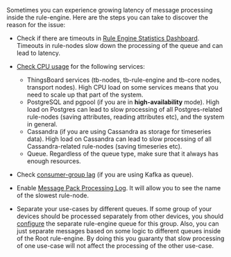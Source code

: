 Sometimes you can experience growing latency of message processing inside the rule-engine. Here are the steps you can take to discover the reason for the issue:
- Check if there are timeouts in [Rule Engine Statistics Dashboard](/docs/{{docsPrefix}}user-guide/rule-engine-2-0/overview/#rule-engine-statistics). Timeouts in rule-nodes slow down the processing of the queue and can lead to latency.

- [Check CPU usage](#cpumemory-usage) for the following services:
    - ThingsBoard services (tb-nodes, tb-rule-engine and tb-core nodes, transport nodes). High CPU load on some services means that you need to scale up that part of the system.
    - PostgreSQL and pgpool (if you are in <b>high-availability</b> mode). High load on Postgres can lead to slow processing of all Postgres-related rule-nodes (saving attributes, reading attributes etc), and the system in general.
    - Cassandra (if you are using Cassandra as storage for timeseries data). High load on Cassandra can lead to slow processing of all Cassandra-related rule-nodes (saving timeseries etc).
    - Queue. Regardless of the queue type, make sure that it always has enough resources.

- Check [consumer-group lag](#consumer-group-message-lag-for-kafka-queue) (if you are using Kafka as queue).

- Enable [Message Pack Processing Log](#message-pack-processing-log). It will allow you to see the name of the slowest rule-node.

- Separate your use-cases by different queues. If some group of your devices should be processed separately from other devices, you should [configure](/docs/{{docsPrefix}}user-guide/device-profiles/#queue-name) the separate rule-engine queue for this group. Also, you can just separate messages based on some logic to different queues inside of the Root rule-engine. By doing this you guaranty that slow processing of one use-case will not affect the processing of the other use-case.

